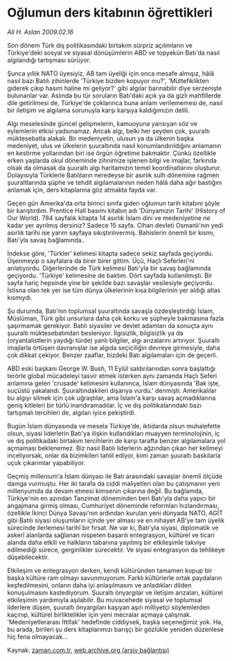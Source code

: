 # Oğlumun ders kitabının öğrettikleri

*Ali H. Aslan 2009.02.16*

<tr><td class="metin" colspan="2" style="padding-top: 20px; padding-left: 5px; padding-right: 10px;">Son dönem Türk dış politikasındaki birtakım sürpriz açılımların ve Türkiye'deki sosyal ve siyasal dönüşümlerin ABD ve topyekün Batı'da nasıl algılandığı tartışması sürüyor.</td></tr><tr><td class="metin" colspan="2" style="padding-top: 20px; padding-left: 5px; padding-right: 10px;"><p> Şunca yıllık NATO üyesiyiz, AB tam üyeliği için onca mesafe almışız, hâlâ nasıl bazı Batılı zihinlerde 'Türkiye bizden kopuyor mu?', 'Müttefiklikten giderek çıkıp hasım haline mi geliyor?' gibi algılar barınabilir diye serzenişte bulunanlar var. Aslında bu tür soruların Batı'daki açık ya da gizli mahfillerde dile getirilmesi de, Türkiye'de çoklarınca buna anlam verilememesi de, nasıl bir iletişim ve algılama sorunuyla karşı karşıya kaldığımızın delili.
<p> Algı meselesinde güncel gelişmelerin, kamuoyuna yansıyan söz ve eylemlerin etkisi yadsınamaz. Ancak algı, belki her şeyden çok, şuuraltı müktesebatla alakalı. Bir medeniyetin, ulusun ya da ülkenin başka medeniyet, ulus ve ülkelerin şuuraltında nasıl konumlandırıldığını anlamanın en kestirme yollarından biri ise örgün öğretime bakmaktır. Çünkü özellikle erken yaşlarda okul döneminde zihnimize işlenen bilgi ve imajlar, farkında olsak da olmasak da şuuraltı algı haritamızın temel koordinatlarını oluşturur. Dolayısıyla Türklerle Batılıların neredeyse bir asırlık sulh dönemine rağmen şuuraltlarında şüphe ve tehdit algılamalarının neden hâlâ daha ağır bastığını anlamak için, ders kitaplarına göz atmakta fayda var.
<p> Geçen gün Amerika'da orta birinci sınıfa giden oğlumun tarih kitabını şöyle bir karıştırdım. Prentice Hall basımı kitabın adı 'Dünyamızın Tarihi' (History of Our World). 784 sayfalık kitapta 14 asırlık İslam dini ve medeniyetine ne kadar yer ayrılmış dersiniz? Sadece 15 sayfa. Cihan devleti Osmanlı'nın yedi asırlık tarihi ise yarım sayfaya sıkıştırılıvermiş. Bahislerin önemli bir kısmı, Batı'yla savaş bağlamında..
<p> İndekse göre, 'Türkler' kelimesi kitapta sadece sekiz sayfada geçiyordu. Üşenmeyip o sayfalara da birer birer gittim. Üçü, Haçlı Seferleri'ni anlatıyordu. Diğerlerinde de Türk kelimesi Batı'yla bir savaş bağlamında geçiyordu. 'Türkiye' kelimesine de baktım. Dört sayfada kullanılmıştı. Bir sayfa hariç hepsinde yine bir şekilde bazı savaşlar vesilesiyle geçiyordu. İstisna olan tek yer ise tüm dünya ülkelerinin kısa bilgilerinin yer aldığı atlas kısmıydı.
<p> Şu durumda, Batı'nın toplumsal şuuraltında savaşla özdeşleştirdiği İslam, Müslüman, Türk gibi unsurlara daha çok korku ve şüpheyle bakmasına fazla şaşırmamak gerekiyor. Batılı siyasiler ve devlet adamları da sonuçta aynı şuuraltı müktesebatından besleniyor. İlgisizlik, bilgisizlik ya da (oryantalistlerin yaydığı türde) yanlı bilgiler, algı arızalarını artırıyor. Şuuraltı imajlarla örtüşen davranışlar ise algıda seçiciliğin devreye girmesiyle, daha çok dikkat çekiyor. Benzer zaaflar, bizdeki Batı algılamaları için de geçerli.
<p> ABD eski başkanı George W. Bush, 11 Eylül saldırılarından sonra başlattığı terörle global mücadeleyi tasvir etmek isterken aynı zamanda Haçlı Seferi anlamına gelen 'crusade' kelimesini kullanınca, İslam dünyasında 'Bak işte, suçüstü yakalandı. Şuuraltındakileri dışarıya vurdu.' denmişti. Amerikalılar bu algıyı silmek için çok uğraştılar, ama İslam'a karşı savaş açmadıklarına geniş kitleleri bir türlü inandıramadılar. İç ve dış politikalarındaki bazı tartışmalı tercihleri de, algıları iyice pekiştirdi.
<p> Bugün İslam dünyasında ve mesela Türkiye'de, iktidarda olsun muhalefette olsun, siyasi liderlerin Batı'ya ilişkin kullandıkları muayyen terminolojinin, iç ve dış politikadaki birtakım tercihlerin de karşı tarafta benzer algılamalara yol açmaması beklenemez. Biz nasıl Batılı liderlerin ağzından çıkan her kelimeyi inceliyorsak, onlar da bizimkileri tahlil ediyor, kimi zaman şuuraltı baskılarla uçuk çıkarımlar yapabiliyor.
<p> Geçmiş millenium'a İslam dünyası ile Batı arasındaki savaşlar önemli ölçüde damga vurmuştu. Her iki tarafa da ciddi maliyetleri olan bu çatışmanın yeni millenyumda da devam etmesi kimsenin çıkarına değil. Bu bağlamda, Türkiye'nin en azından Tanzimat döneminden beri Batı'yla daha yapıcı bir angajmana girmiş olması, Cumhuriyet döneminde reformları hızlandırması, özellikle İkinci Dünya Savaşı'nın ardından kurulan yeni dünyada NATO, AGİT gibi Batılı siyasi oluşumların içinde yer alması ve en nihayet AB'ye tam üyelik sürecinde ilerlemesi tarihî bir fırsat. Ne var ki, Batı'yla siyasi, diplomatik ve askerî alanlarda sağlanan nispeten başarılı entegrasyon, kültürel ve ticari alanda daha etkili ve halkların tabanına yayılmış bir etkileşimle takviye edilmediği sürece, gerginlikler sürecektir. Ve siyasi entegrasyon da tehlikeye düşebilecektir.
<p> Etkileşim ve entegrasyon derken, kendi kültüründen tamamen kopup bir başka kültüre ram olmayı savunmuyorum. Farklı kültürlerle ortak paydaların keşfedilmesini, onların daha iyi anlaşılmasını ve anladıkları dilden konuşulmasını kastediyorum. Şuuraltı önyargılar ve iletişim arızaları, kültürel etkileşimin yardımıyla aşılabilir. Bu muvacehede siyasal ve toplumsal liderlere düşen, şuuraltı önyargıları kaşıyan aşırı milliyetçi söylemlerden kaçınıp, kültürel birliktelikler için yeni mecralar açmaya çalışmak. 'Medeniyetlerarası İttifak' hedefinde ciddiysek, başka seçeneğimiz yok. Ha, bu arada, birileri şu ders kitaplarımızı barışçı bir gözlükle yeniden düzenlese hiç fena olmayacak...<br/></p></p></p></p></p></p></p></p></p></td></tr>

Kaynak: [zaman.com.tr](http://zaman.com.tr/yazar.do?yazino=815783), [web.archive.org (arşiv bağlantısı)](http://web.archive.org/web/20090428215516/http://www.zaman.com.tr:80/yazar.do?yazino=815783)
